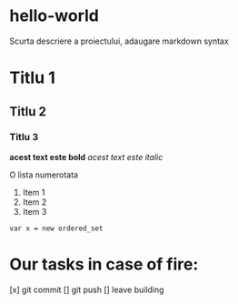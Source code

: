 # hello-world
Scurta descriere a proiectului, adaugare markdown syntax
# Titlu 1
## Titlu 2
### Titlu 3

**acest text este bold**
*acest text este italic*

O lista numerotata
1. Item 1
2. Item 2
3. Item 3

`var x = new ordered_set`

# Our tasks in case of fire:
[x] git commit
[] git push
[] leave building
